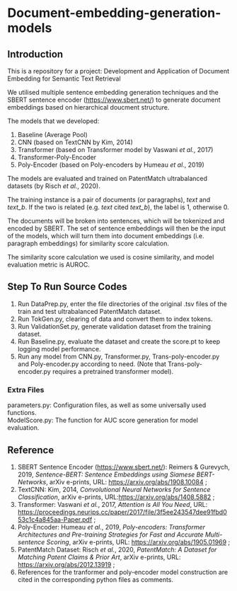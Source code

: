 # Document-embedding-generation-models

  
## **Introduction**

This is a repository for a project: Development and Application of Document Embedding for Semantic Text Retrieval

We utilised multiple sentence embedding generation techniques and the SBERT sentence encoder (https://www.sbert.net/) to generate document embeddings based on hierarchical doucment structure.

The models that we developed:
1. Baseline (Average Pool)
2. CNN (based on TextCNN by Kim, 2014)
3. Transformer (based on Transformer model by Vaswani *et al.*, 2017)
4. Transformer-Poly-Encoder
5. Poly-Encoder (based on Poly-encoders by Humeau *et al.*, 2019)

The models are evaluated and trained on PatentMatch ultrabalanced datasets (by Risch *et al.*, 2020).

The training instance is a pair of documents (or paragraphs), _text_ and _text_b_. If the two is related (e.g. _text_ cited _text_b_), the label is 1, otherwise 0.

The documents will be broken into sentences, which will be tokenized and encoded by SBERT. The set of sentence embeddings will then be the input of the models, which will turn them into document embeddings (i.e. paragraph embeddings) for similarity score calculation.

The similarity score calculation we used is cosine similarity, and model evaluation metric is AUROC.

  
## **Step To Run Source Codes**
1. Run DataPrep.py, enter the file directories of the original .tsv files of the train and test ultrabalanced PatentMatch dataset.
2. Run TokGen.py, clearing of data and convert them to index tokens.
3. Run ValidationSet.py, generate validation dataset from the training dataset.
4. Run Baseline.py, evaluate the dataset and create the score.pt to keep logging model performance.
5. Run any model from CNN.py, Transformer.py, Trans-poly-encoder.py and Poly-encoder.py according to need. (Note that Trans-poly-encoder.py requires a pretrained transformer model).
  
### **Extra Files**
parameters.py: Configuration files, as well as some universally used functions.  
ModelScore.py: The function for AUC score generation for model evaluation. 

  
## **Reference**
1. SBERT Sentence Encoder (https://www.sbert.net/): Reimers & Gurevych, 2019, *Sentence-BERT: Sentence Embeddings using Siamese BERT-Networks*, arXiv e-prints, URL: https://arxiv.org/abs/1908.10084 ;
2. TextCNN: Kim, 2014, *Convolutional Neural Networks for Sentence Classification*, arXiv e-prints, URL:https://arxiv.org/abs/1408.5882 ;
3. Transformer: Vaswani *et al.*, 2017, *Attention is All You Need*, URL: https://proceedings.neurips.cc/paper/2017/file/3f5ee243547dee91fbd053c1c4a845aa-Paper.pdf ;
4. Poly-Encoder: Humeau *et al.*, 2019, *Poly-encoders: Transformer Architectures and Pre-training Strategies for Fast and Accurate Multi-sentence Scoring*, arXiv e-prints, URL: https://arxiv.org/abs/1905.01969 ;
5. PatentMatch Dataset: Risch *et al.*, 2020, *PatentMatch: A Dataset for Matching Patent Claims & Prior Art*, arXiv e-prints, URL: https://arxiv.org/abs/2012.13919 ;
6. References for the tranformer and poly-encoder model construction are cited in the corresponding python files as comments.


